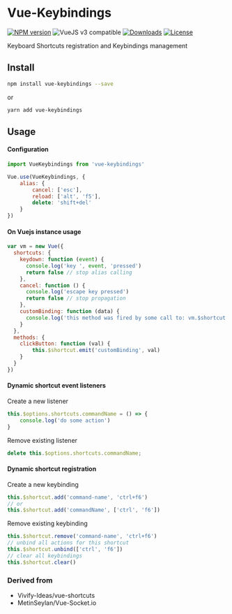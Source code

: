 # Vue-Keybindings

[![NPM version](https://img.shields.io/npm/v/vue-keybindings.svg)](https://www.npmjs.com/package/vue-keybindings)
![VueJS v3 compatible](https://img.shields.io/badge/Vuejs%203-compatible-green.svg)
<a href="https://www.npmjs.com/package/vue-keybindings"><img src="https://img.shields.io/npm/dt/vue-keybindings.svg" alt="Downloads"></a>
<a href="https://www.npmjs.com/package/vue-keybindings"><img src="https://img.shields.io/npm/l/vue-keybindings.svg" alt="License"></a>

Keyboard Shortcuts registration and Keybindings management

## Install

``` bash
npm install vue-keybindings --save
```

or

``` bash
yarn add vue-keybindings
```

## Usage
#### Configuration
``` js
import VueKeybindings from 'vue-keybindings'

Vue.use(VueKeybindings, {
    alias: {
        cancel: ['esc'],
        reload: ['alt', 'f5'],
        delete: 'shift+del'
    }
})
```

#### On Vuejs instance usage
``` js
var vm = new Vue({
  shortcuts: {
    keydown: function (event) {
      console.log('key ', event, 'pressed')
      return false // stop alias calling
    },
    cancel: function () {
      console.log('escape key pressed')
      return false // stop propagation
    },
    customBinding: function (data) {
      console.log('this method was fired by some call to: vm.$shortcut.emit("customBinding", data)')
    }
  },
  methods: {
    clickButton: function (val) {
        this.$shortcut.emit('customBinding', val)
    }
  }
})
```

#### Dynamic shortcut event listeners
Create a new listener
``` js
this.$options.shortcuts.commandName = () => {
    console.log('do some action')
}
```
Remove existing listener
``` js
delete this.$options.shortcuts.commandName;
```

#### Dynamic shortcut registration
Create a new keybinding
``` js
this.$shortcut.add('command-name', 'ctrl+f6')
// or
this.$shortcut.add('commandName', ['ctrl', 'f6'])
```
Remove existing keybinding
``` js
this.$shortcut.remove('command-name', 'ctrl+f6')
// unbind all actions for this shortcut
this.$shortcut.unbind(['ctrl', 'f6'])
// clear all keybindings
this.$shortcut.clear()
```

### Derived from
- Vivify-Ideas/vue-shortcuts
- MetinSeylan/Vue-Socket.io

